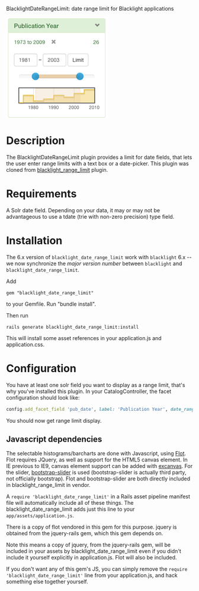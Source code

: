 BlacklightDateRangeLimit:  date range limit for Blacklight applications

![Screen shot](doc/example-screenshot.png)

# Description

The BlacklightDateRangeLimit plugin provides a limit for date fields, that lets the user enter range limits with a text box or a date-picker. This plugin was cloned from [blacklight_range_limit](https://github.com/projectblacklight/blacklight_range_limit) plugin.

# Requirements

A Solr date field. Depending on your data, it may or may not be advantageous to use a tdate (trie with non-zero precision) type field. 

# Installation

The 6.x version of `blacklight_date_range_limit` work with `blacklight` 6.x -- we now synchronize the _major version number_ between `blacklight` and `blacklight_date_range_limit`.

Add

    gem "blacklight_date_range_limit"

to your Gemfile. Run "bundle install". 

Then run 

    rails generate blacklight_date_range_limit:install

This will install some asset references in your application.js and application.css.

# Configuration

You have at least one solr field you want to display as a range limit, that's why you've installed this plugin. In your CatalogController, the facet configuration should look like:

```ruby
config.add_facet_field 'pub_date', label: 'Publication Year', date_range: true 
```
  
You should now get range limit display.

## Javascript dependencies

The selectable histograms/barcharts are done with Javascript, using [Flot](http://code.google.com/p/flot/). Flot requires JQuery, as well as support for the HTML5 canvas element. In IE previous to IE9, canvas element support can be added with [excanvas](http://excanvas.sourceforge.net/). For the slider, [bootstrap-slider](http://www.eyecon.ro/bootstrap-slider/) is used (bootstrap-slider is actually third party, not officially bootstrap). Flot and bootstrap-slider are both directly included in blacklight_range_limit in vendor. 

A `require 'blacklight_date_range_limit'` in a Rails asset pipeline manifest file will automatically include all of these things. The blacklight_date_range_limit adds just this line to your `app/assets/application.js`. 

There is a copy of flot vendored in this gem for this purpose. jquery is obtained from the jquery-rails gem, which this gem depends on. 

Note this means a copy of jquery, from the jquery-rails gem, will be included in your assets by blacklight_date_range_limit even if you didn't include it yourself explicitly in application.js. Flot will also be included.

If you don't want any of this gem's JS, you can simply remove the `require 'blacklight_date_range_limit'` line from your application.js, and hack something else together yourself. 
